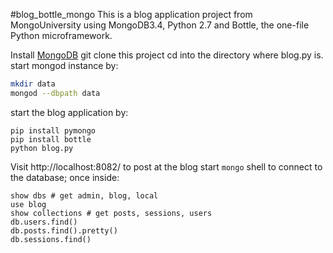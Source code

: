 #blog_bottle_mongo
This is a blog application project from MongoUniversity using MongoDB3.4,
Python 2.7 and Bottle, the one-file Python microframework.

Install [MongoDB](https://www.mongodb.com/download-center#community)
git clone this project
cd into the directory where blog.py is.
start mongod instance by:
```sh
mkdir data
mongod --dbpath data
```
start the blog application by:
```
pip install pymongo
pip install bottle
python blog.py
```
Visit http://localhost:8082/ to post at the blog
start `mongo` shell to connect to the database; once inside:
```
show dbs # get admin, blog, local
use blog
show collections # get posts, sessions, users
db.users.find()
db.posts.find().pretty()
db.sessions.find()
```
